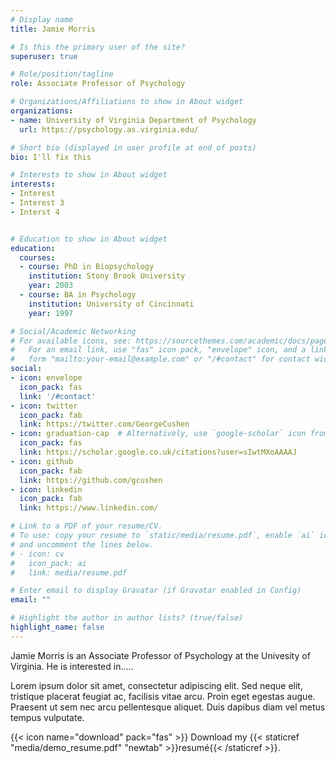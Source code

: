 ```yaml
---
# Display name
title: Jamie Morris

# Is this the primary user of the site?
superuser: true

# Role/position/tagline
role: Associate Professor of Psychology 

# Organizations/Affiliations to show in About widget
organizations:
- name: University of Virginia Department of Psychology 
  url: https://psychology.as.virginia.edu/

# Short bio (displayed in user profile at end of posts)
bio: I'll fix this 

# Interests to show in About widget
interests:
- Interest
- Interest 3
- Interst 4


# Education to show in About widget
education:
  courses:
  - course: PhD in Biopsychology 
    institution: Stony Brook University 
    year: 2003
  - course: BA in Psychology 
    institution: University of Cincinnati 
    year: 1997

# Social/Academic Networking
# For available icons, see: https://sourcethemes.com/academic/docs/page-builder/#icons
#   For an email link, use "fas" icon pack, "envelope" icon, and a link in the
#   form "mailto:your-email@example.com" or "/#contact" for contact widget.
social:
- icon: envelope
  icon_pack: fas
  link: '/#contact'
- icon: twitter
  icon_pack: fab
  link: https://twitter.com/GeorgeCushen
- icon: graduation-cap  # Alternatively, use `google-scholar` icon from `ai` icon pack
  icon_pack: fas
  link: https://scholar.google.co.uk/citations?user=sIwtMXoAAAAJ
- icon: github
  icon_pack: fab
  link: https://github.com/gcushen
- icon: linkedin
  icon_pack: fab
  link: https://www.linkedin.com/

# Link to a PDF of your resume/CV.
# To use: copy your resume to `static/media/resume.pdf`, enable `ai` icons in `params.toml`, 
# and uncomment the lines below.
# - icon: cv
#   icon_pack: ai
#   link: media/resume.pdf

# Enter email to display Gravatar (if Gravatar enabled in Config)
email: ""

# Highlight the author in author lists? (true/false)
highlight_name: false
---
```


Jamie Morris is an Associate Professor of Psychology at the Univesity of Virginia. He is interested in..... 

Lorem ipsum dolor sit amet, consectetur adipiscing elit. Sed neque elit, tristique placerat feugiat ac, facilisis vitae arcu. Proin eget egestas augue. Praesent ut sem nec arcu pellentesque aliquet. Duis dapibus diam vel metus tempus vulputate.

{{< icon name="download" pack="fas" >}} Download my {{< staticref "media/demo_resume.pdf" "newtab" >}}resumé{{< /staticref >}}.
